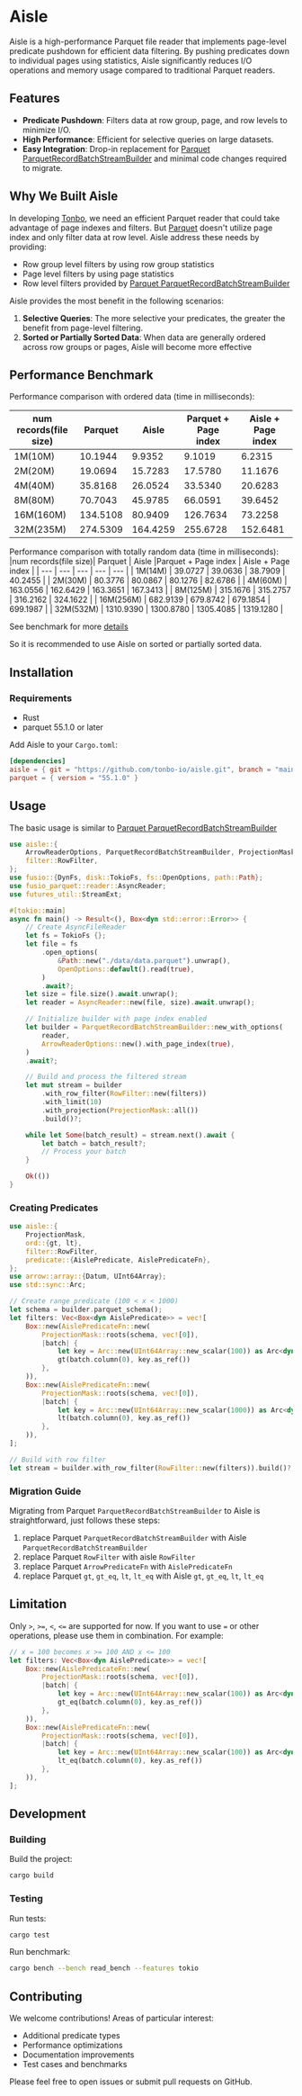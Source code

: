# Aisle

Aisle is a high-performance Parquet file reader that implements page-level predicate pushdown for efficient data filtering. By pushing predicates down to individual pages using statistics, Aisle significantly reduces I/O operations and memory usage compared to traditional Parquet readers.

## Features

- **Predicate Pushdown**: Filters data at row group, page, and row levels to minimize I/O.
- **High Performance**: Efficient for selective queries on large datasets.
- **Easy Integration**: Drop-in replacement for [Parquet ParquetRecordBatchStreamBuilder](https://docs.rs/parquet/latest/parquet/arrow/async_reader/type.ParquetRecordBatchStreamBuilder.html) and minimal code changes required to migrate.

## Why We Built Aisle
In developing [Tonbo](https://github.com/tonbo-io/tonbo), we need an efficient Parquet reader that could take advantage of page indexes and filters. But [Parquet](https://github.com/apache/arrow-rs/tree/main/parquet) doesn't utilize page index and only filter data at row level. Aisle address these needs by providing:
- Row group level filters by using row group statistics
- Page level filters by using page statistics
- Row level filters provided by [Parquet ParquetRecordBatchStreamBuilder](https://docs.rs/parquet/latest/parquet/arrow/async_reader/type.ParquetRecordBatchStreamBuilder.html)

Aisle provides the most benefit in the following scenarios:
1. **Selective Queries**: The more selective your predicates, the greater the benefit from page-level filtering.
2. **Sorted or Partially Sorted Data**: When data are generally ordered across row groups or pages, Aisle will become more effective

## Performance Benchmark

Performance comparison with ordered data (time in milliseconds):

|num records(file size)|      Parquet      |    Aisle    |Parquet + Page index |  Aisle + Page index |
| --- | --- | --- | --- | --- |
|    1M(10M)   |        10.1944    |      9.9352 |	      9.1019	    |	      6.2315	  |
|     2M(20M)    |        19.0694    |     15.7283 |	     17.5780	    |	     11.1676	  |
|     4M(40M)    |        35.8168    |     26.0524 |	     33.5340	    |	     20.6283	  |
|     8M(80M)    |        70.7043    |     45.9785 |	     66.0591	    |	     39.6452	  |
|    16M(160M)    |       134.5108    |     80.9409 |	    126.7634	    |	     73.2258	  |
|    32M(235M)    |       274.5309    |    164.4259 |	    255.6728	    |	    152.6481	  |


Performance comparison with totally random data (time in milliseconds):
|num records(file size)|      Parquet      |    Aisle    |Parquet + Page index |  Aisle + Page index |
| --- | --- | --- | --- | --- |
|     1M(14M)    |        39.0727    |     39.0636 |	     38.7909	    |	     40.2455	  |
|     2M(30M)    |        80.3776    |     80.0867 |	     80.1276	    |	     82.6786	  |
|     4M(60M)    |       163.0556    |    162.6429 |	    163.3651	    |	    167.3413	  |
|     8M(125M)    |       315.1676    |    315.2757 |	    316.2162	    |	    324.1622	  |
|    16M(256M)    |       682.9139    |    679.8742 |	    679.1854	    |	    699.1987	  |
|    32M(532M)    |      1310.9390    |   1300.8780 |	   1305.4085	    |	   1319.1280	  |

See benchmark for more [details](./benches/read_bench)

So it is recommended to use Aisle on sorted or partially sorted data.

## Installation

### Requirements
- Rust 
- parquet 55.1.0 or later

Add Aisle to your `Cargo.toml`:

```toml
[dependencies]
aisle = { git = "https://github.com/tonbo-io/aisle.git", branch = "main" }
parquet = { version = "55.1.0" }
```

## Usage

The basic usage is similar to  [Parquet ParquetRecordBatchStreamBuilder](https://docs.rs/parquet/latest/parquet/arrow/async_reader/type.ParquetRecordBatchStreamBuilder.html#method.new)
```rust
use aisle::{
    ArrowReaderOptions, ParquetRecordBatchStreamBuilder, ProjectionMask,
    filter::RowFilter,
};
use fusio::{DynFs, disk::TokioFs, fs::OpenOptions, path::Path};
use fusio_parquet::reader::AsyncReader;
use futures_util::StreamExt;

#[tokio::main]
async fn main() -> Result<(), Box<dyn std::error::Error>> {
    // Create AsyncFileReader
    let fs = TokioFs {};
    let file = fs
        .open_options(
            &Path::new("./data/data.parquet").unwrap(),
            OpenOptions::default().read(true),
        )
        .await?;
    let size = file.size().await.unwrap();
    let reader = AsyncReader::new(file, size).await.unwrap();

    // Initialize builder with page index enabled
    let builder = ParquetRecordBatchStreamBuilder::new_with_options(
        reader,
        ArrowReaderOptions::new().with_page_index(true),
    )
    .await?;

    // Build and process the filtered stream
    let mut stream = builder
        .with_row_filter(RowFilter::new(filters))
        .with_limit(10)
        .with_projection(ProjectionMask::all())
        .build()?;

    while let Some(batch_result) = stream.next().await {
        let batch = batch_result?;
        // Process your batch
    }

    Ok(())
}
```

### Creating Predicates

```rust
use aisle::{
    ProjectionMask,
    ord::{gt, lt},
    filter::RowFilter,
    predicate::{AislePredicate, AislePredicateFn},
};
use arrow::array::{Datum, UInt64Array};
use std::sync::Arc;

// Create range predicate (100 < x < 1000)
let schema = builder.parquet_schema();
let filters: Vec<Box<dyn AislePredicate>> = vec![
    Box::new(AislePredicateFn::new(
        ProjectionMask::roots(schema, vec![0]),
        |batch| {
            let key = Arc::new(UInt64Array::new_scalar(100)) as Arc<dyn Datum>;
            gt(batch.column(0), key.as_ref())
        },
    )),
    Box::new(AislePredicateFn::new(
        ProjectionMask::roots(schema, vec![0]),
        |batch| {
            let key = Arc::new(UInt64Array::new_scalar(1000)) as Arc<dyn Datum>;
            lt(batch.column(0), key.as_ref())
        },
    )),
];

// Build with row filter
let stream = builder.with_row_filter(RowFilter::new(filters)).build()?;
```

### Migration Guide
Migrating from Parquet `ParquetRecordBatchStreamBuilder` to Aisle is straightforward, just follows these steps:

1. replace Parquet `ParquetRecordBatchStreamBuilder` with Aisle `ParquetRecordBatchStreamBuilder`
2. replace Parquet `RowFilter` with aisle `RowFilter`
3. replace Parquet `ArrowPredicateFn` with `AislePredicateFn`
4. replace Parquet `gt`, `gt_eq`, `lt`, `lt_eq` with Aisle `gt`, `gt_eq`, `lt`, `lt_eq`

## Limitation
Only `>`, `>=`, `<`, `<=` are supported for now. If you want to use `=` or other operations, please use them in combination. For example:

```rust
// x = 100 becomes x >= 100 AND x <= 100
let filters: Vec<Box<dyn AislePredicate>> = vec![
    Box::new(AislePredicateFn::new(
        ProjectionMask::roots(schema, vec![0]),
        |batch| {
            let key = Arc::new(UInt64Array::new_scalar(100)) as Arc<dyn Datum>;
            gt_eq(batch.column(0), key.as_ref())
        },
    )),
    Box::new(AislePredicateFn::new(
        ProjectionMask::roots(schema, vec![0]),
        |batch| {
            let key = Arc::new(UInt64Array::new_scalar(100)) as Arc<dyn Datum>;
            lt_eq(batch.column(0), key.as_ref())
        },
    )),
];
```

## Development

### Building

Build the project:
```bash
cargo build
```

### Testing
Run tests:
```bash
cargo test
```

Run benchmark:
```bash
cargo bench --bench read_bench --features tokio
```

## Contributing

We welcome contributions! Areas of particular interest:
- Additional predicate types
- Performance optimizations
- Documentation improvements
- Test cases and benchmarks

Please feel free to open issues or submit pull requests on GitHub.

